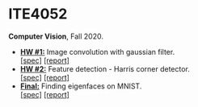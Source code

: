 # ITE4052
**Computer Vision**, Fall 2020.

- **[HW #1:](hw1)** Image convolution with gaussian filter.  
  [[spec]](hw1/doc/spec.pdf) [[report]](hw1/doc/report.pdf)
- **[HW #2:](hw2)** Feature detection - Harris corner detector.  
  [[spec]](hw2/doc/spec.pdf) [[report]](hw2/doc/report.pdf)
- **[Final:](final)** Finding eigenfaces on MNIST.  
  [[spec]](final/doc/spec.pdf) [[report]](final/doc/report.pdf)
